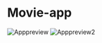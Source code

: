 # Movie-app

![Apppreview](https://user-images.githubusercontent.com/74317863/126818082-e7e8d70a-e403-47c2-a37c-e62f50c4a443.png)
![Apppreview2](https://user-images.githubusercontent.com/74317863/126818097-ee46a639-61d0-4b57-818a-5cdaadb6b928.png)
